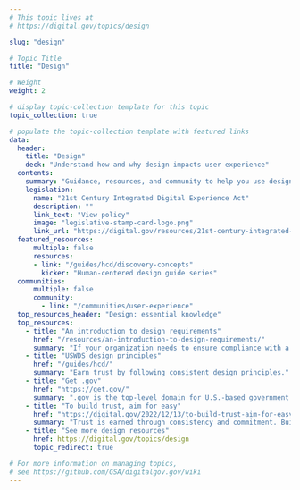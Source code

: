 ```yaml
---
# This topic lives at
# https://digital.gov/topics/design

slug: "design"

# Topic Title
title: "Design"

# Weight
weight: 2

# display topic-collection template for this topic
topic_collection: true

# populate the topic-collection template with featured links
data:
  header:
    title: "Design"
    deck: "Understand how and why design impacts user experience"
  contents:
    summary: "Guidance, resources, and community to help you use design to create government websites that meet customer needs, work well on any device, and follow federal web requirements."
    legislation:
      name: "21st Century Integrated Digital Experience Act"
      description: ""
      link_text: "View policy"
      image: "legislative-stamp-card-logo.png"
      link_url: "https://digital.gov/resources/21st-century-integrated-digital-experience-act/"
  featured_resources:
      multiple: false
      resources:
      - link: "/guides/hcd/discovery-concepts"
        kicker: "Human-centered design guide series"
  communities:
      multiple: false
      community:
        - link: "/communities/user-experience"
  top_resources_header: "Design: essential knowledge"
  top_resources:
    - title: "An introduction to design requirements"
      href: "/resources/an-introduction-to-design-requirements/"
      summary: "If your organization needs to ensure compliance with a design standard or align to a brand, a design system can help you achieve those goals more easily than building a site from scratch. Learn how a design system can help you and what you need to know to get started."
    - title: "USWDS design principles"
      href: "/guides/hcd/"
      summary: "Earn trust by following consistent design principles."
    - title: "Get .gov"
      href: "https://get.gov/"
      summary: ".gov is the top-level domain for U.S.-based government organizations. Host your site on a .gov or .mil domain to assure users it’s an official government site."
    - title: "To build trust, aim for easy"
      href: "https://digital.gov/2022/12/13/to-build-trust-aim-for-easy/"
      summary: "Trust is earned through consistency and commitment. Build sites that build trust by considering user needs, respecting people’s time, and avoiding customer experience pitfalls."
    - title: "See more design resources"
      href: https://digital.gov/topics/design
      topic_redirect: true

# For more information on managing topics,
# see https://github.com/GSA/digitalgov.gov/wiki
---
```

